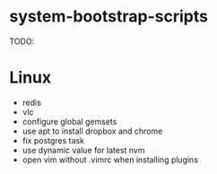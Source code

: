 # system-bootstrap-scripts

TODO:

Linux
=====
- redis
- vlc
- configure global gemsets
- use apt to install dropbox and chrome
- fix postgres task
- use dynamic value for latest nvm
- open vim without .vimrc when installing plugins
